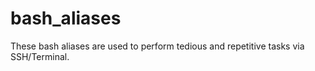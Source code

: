 # bash_aliases
These bash aliases are used to perform tedious and repetitive tasks via SSH/Terminal.
